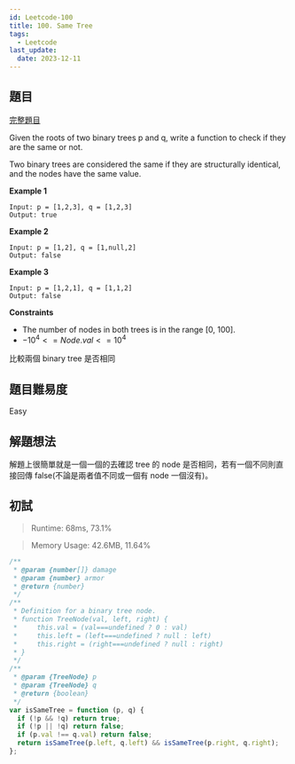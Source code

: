 ```yaml
---
id: Leetcode-100
title: 100. Same Tree
tags:
  - Leetcode
last_update:
  date: 2023-12-11
---
```


## 題目

[完整題目](https://leetcode.com/problems/same-tree/description/)

Given the roots of two binary trees p and q, write a function to check if they are the same or not.

Two binary trees are considered the same if they are structurally identical, and the nodes have the same value.

**Example 1**

```
Input: p = [1,2,3], q = [1,2,3]
Output: true
```

**Example 2**

```
Input: p = [1,2], q = [1,null,2]
Output: false
```

**Example 3**

```
Input: p = [1,2,1], q = [1,1,2]
Output: false

```

**Constraints**

- The number of nodes in both trees is in the range [0, 100].
- $-10^4 <= Node.val <= 10^4$

比較兩個 binary tree 是否相同

## 題目難易度

Easy

## 解題想法

解題上很簡單就是一個一個的去確認 tree 的 node 是否相同，若有一個不同則直接回傳 false(不論是兩者值不同或一個有 node 一個沒有)。

## 初試

> Runtime: 68ms, 73.1%

> Memory Usage: 42.6MB, 11.64%

```javascript
/**
 * @param {number[]} damage
 * @param {number} armor
 * @return {number}
 */
/**
 * Definition for a binary tree node.
 * function TreeNode(val, left, right) {
 *     this.val = (val===undefined ? 0 : val)
 *     this.left = (left===undefined ? null : left)
 *     this.right = (right===undefined ? null : right)
 * }
 */
/**
 * @param {TreeNode} p
 * @param {TreeNode} q
 * @return {boolean}
 */
var isSameTree = function (p, q) {
  if (!p && !q) return true;
  if (!p || !q) return false;
  if (p.val !== q.val) return false;
  return isSameTree(p.left, q.left) && isSameTree(p.right, q.right);
};
```

